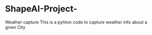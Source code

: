 # ShapeAI-Project-
Weather capture 
This is a pyhton code to capture weather info about a given City
